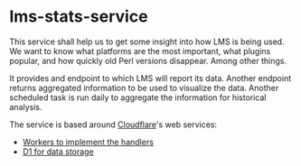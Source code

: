 # lms-stats-service

This service shall help us to get some insight into how LMS is being used.
We want to know what platforms are the most important, what plugins popular,
and how quickly old Perl versions disappear. Among other things.

It provides and endpoint to which LMS will report its data. Another endpoint
returns aggregated information to be used to visualize the data. Another
scheduled task is run daily to aggregate the information for historical analysis.

The service is based around [Cloudflare](https://cloudflare.com)'s web services:

* [Workers to implement the handlers](https://developers.cloudflare.com/workers/)
* [D1 for data storage](https://developers.cloudflare.com/d1/)

